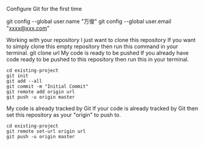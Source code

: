 Configure Git for the first time

git config --global user.name "万俊"
git config --global user.email "xxxx@xxx.com"

Working with your repository
I just want to clone this repository
If you want to simply clone this empty repository then run this command in your terminal.
git clone url
My code is ready to be pushed
If you already have code ready to be pushed to this repository then run this in your terminal.

```
cd existing-project
git init
git add --all
git commit -m "Initial Commit"
git remote add origin url
git push -u origin master
```

My code is already tracked by Git
If your code is already tracked by Git then set this repository as your "origin" to push to.

```
cd existing-project
git remote set-url origin url
git push -u origin master
```